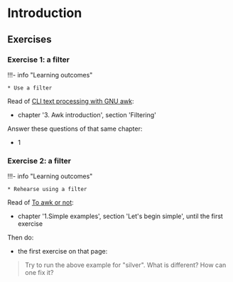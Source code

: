 # Introduction

## Exercises

### Exercise 1: a filter

!!!- info "Learning outcomes"

    * Use a filter

Read of [CLI text processing with GNU awk](https://learnbyexample.github.io/learn_gnuawk/):

- chapter '3. Awk introduction', section 'Filtering'

Answer these questions of that same chapter:

- 1

### Exercise 2: a filter

!!!- info "Learning outcomes"

    * Rehearse using a filter

Read of [To awk or not](https://pmitev.github.io/to-awk-or-not):

- chapter '1.Simple examples', section 'Let's begin simple', until the first exercise

Then do:

- the first exercise on that page:

> Try to run the above example for "silver". What is different? How can one fix it?
